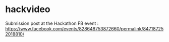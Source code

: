 # hackvideo

Submission post at the Hackathon FB event : https://www.facebook.com/events/828648753872660/permalink/847187252018810/
